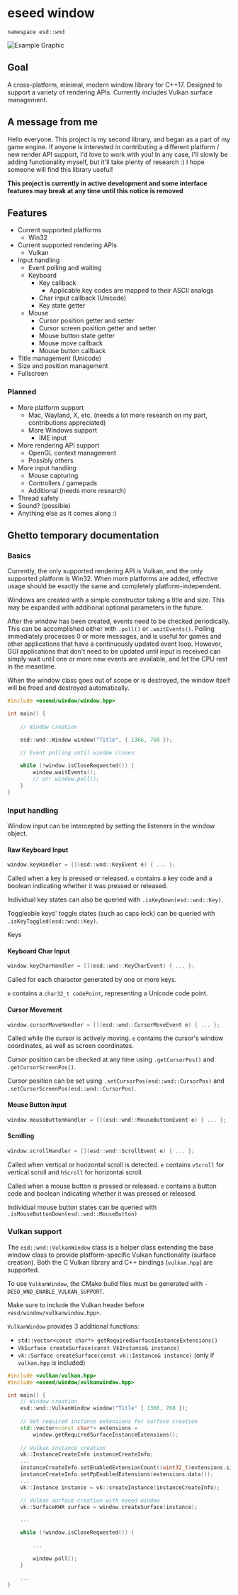 # eseed window
`namespace esd::wnd`

![Example Graphic](example-graphic.jpg)

## Goal
A cross-platform, minimal, modern window library for C++17. Designed to support a variety of rendering APIs. Currently includes Vulkan surface management.

## A message from me
Hello everyone. This project is my second library, and began as a part of my game engine. If anyone is interested in contributing a different platform / new render API support, I'd love to work with you! In any case, I'll slowly be adding functionality myself, but it'll take plenty of research :) I hope someone will find this library useful!

**This project is currently in active development and some interface features may break at any time until this notice is removed**

## Features
- Current supported platforms
  - Win32
- Current supported rendering APIs
  - Vulkan
- Input handling
  - Event polling and waiting
  - Keyboard
    - Key callback
      - Applicable key codes are mapped to their ASCII analogs
    - Char input callback (Unicode)
    - Key state getter
  - Mouse
    - Cursor position getter and setter
    - Cursor screen position getter and setter
    - Mouse button state getter
    - Mouse move callback
    - Mouse button callback
- Title management (Unicode)
- Size and position management
- Fullscreen

### Planned
- More platform support
  - Mac, Wayland, X, etc. (needs a lot more research on my part, contributions appreciated)
  - More Windows support
    - IME input
- More rendering API support
  - OpenGL context management
  - Possibly others
- More input handling
  - Mouse capturing
  - Controllers / gamepads
  - Additional (needs more research)
- Thread safety
- Sound? (possible)
- Anything else as it comes along :)

## Ghetto temporary documentation

### Basics
Currently, the only supported rendering API is Vulkan, and the only supported platform is Win32. When more platforms are added, effective usage should be exactly the same and completely platform-independent.

Windows are created with a simple constructor taking a title and size. This may be expanded with additional optional parameters in the future.

After the window has been created, events need to be checked periodically. This can be accomplished either with `.poll()` or `.waitEvents()`. Polling immediately processes 0 or more messages, and is useful for games and other applications that have a continuously updated event loop. However, GUI applications that don't need to be updated until input is received can simply wait until one or more new events are available, and let the CPU rest in the meantime.  

When the window class goes out of scope or is destroyed, the window itself will be freed and destroyed automatically.

```cpp
#include <eseed/window/window.hpp>

int main() {
  
    // Window creation

    esd::wnd::Window window("Title", { 1366, 768 });

    // Event polling until window closes
    
    while (!window.isCloseRequested()) {
        window.waitEvents();
        // or: window.poll();
    }
}
```

### Input handling
Window input can be intercepted by setting the listeners in the window object.

#### Raw Keyboard Input
```cpp
window.keyHandler = [](esd::wnd::KeyEvent e) { ... };
```

Called when a key is pressed or released. `e` contains a key code and a boolean indicating whether it was pressed or released.

Individual key states can also be queried with `.isKeyDown(esd::wnd::Key)`.

Toggleable keys' toggle states (such as caps lock) can be queried with `.isKeyToggled(esd::wnd::Key)`.

Keys

#### Keyboard Char Input
```cpp
window.keyCharHandler = [](esd::wnd::KeyCharEvent) { ... };
```

Called for each character generated by one or more keys.

`e` contains a `char32_t codePoint`, representing a Unicode code point.

#### Cursor Movement
```cpp
window.cursorMoveHandler = [](esd::wnd::CursorMoveEvent e) { ... };
```

Called while the cursor is actively moving. `e` contains the cursor's window coordinates, as well as screen coordinates.

Cursor position can be checked at any time using `.getCursorPos()` and `.getCursorScreenPos()`.

Cursor position can be set using `.setCursorPos(esd::wnd::CursorPos)` and `.setCursorScreenPos(esd::wnd::CursorPos)`.

#### Mouse Button Input
```cpp
window.mouseButtonHandler = [](esd::wnd::MouseButtonEvent e) { ... };
```

#### Scrolling
```cpp
window.scrollHandler = [](esd::wnd::ScrollEvent e) { ... };
```

Called when vertical or horizontal scroll is detected. `e` contains `vScroll` for vertical scroll and `hScroll` for horizontal scroll.

Called when a mouse button is pressed or released. `e` contains a button code and boolean indicating whether it was pressed or released.

Individual mouse button states can be queried with `.isMouseButtonDown(esd::wnd::MouseButton)`

### Vulkan support
The `esd::wnd::VulkanWindow` class is a helper class extending the base window class to provide platform-specific Vulkan functionality (surface creation). Both the C Vulkan library and C++ bindings (`vulkan.hpp`) are supported.

To use `VulkanWindow`, the CMake build files must be generated with `-DESD_WND_ENABLE_VULKAN_SUPPORT`.

Make sure to include the Vulkan header before `<esd/window/vulkanwindow.hpp>`.

`VulkanWindow` provides 3 additional functions:
- `std::vector<const char*> getRequiredSurfaceInstanceExtensions()`
- `VkSurface createSurface(const VkInstance& instance)`
- `vk::Surface createSurface(const vk::Instance& instance)` (only if `vulkan.hpp` is included)

```cpp
#include <vulkan/vulkan.hpp>
#include <eseed/window/vulkanwindow.hpp>

int main() {
    // Window creation
    esd::wnd::VulkanWindow window("Title" { 1366, 768 });
    
    // Get required instance extensions for surface creation
    std::vector<const char*> extensions = 
        window.getRequiredSurfaceInstanceExtensions();
    
    // Vulkan instance creation
    vk::InstanceCreateInfo instanceCreateInfo;
    ...
    instanceCreateInfo.setEnabledExtensionCount((uint32_t)extensions.size());
    instanceCreateInfo.setPpEnabledExtensions(extensions.data());
    ...
    vk::Instance instance = vk::createInstance(instanceCreateInfo);

    // Vulkan surface creation with eseed window
    vk::SurfaceKHR surface = window.createSurface(instance);

    ...

    while (!window.isCloseRequested()) {

        ...
      
        window.poll();
    }

    ...
}
```
